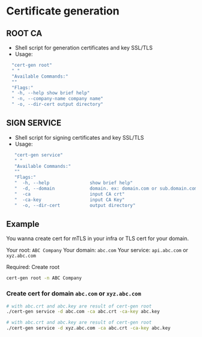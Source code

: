 # Certificate generation

## ROOT CA

- Shell script for generation certificates and key SSL/TLS
- Usage:

```bash
  "cert-gen root"
  " "
  "Available Commands:"
  ""
  "Flags:"
  " -h, --help show brief help"
  " -n, --company-name company name"
  " -o, --dir-cert output directory"
```

## SIGN SERVICE

- Shell script for signing certificates and key SSL/TLS
- Usage:

```bash
   "cert-gen service"
   " "
   "Available Commands:"
   ""
   "Flags:"
   "  -h, --help               show brief help"
   "  -d, --domain             domain. ex: domain.com or sub.domain.com"
   "  -ca                      input CA crt"
   "  -ca-key                  input CA Key"
   "  -o, --dir-cert           output directory"
```

## Example

You wanna create cert for mTLS in your infra or TLS cert for your domain.

Your root: `ABC Company`
Your domain: `abc.com`
Your service: `api.abc.com` or `xyz.abc.com`

Required: Create root

```bash
cert-gen root -n ABC Company
```

### Create cert for domain `abc.com` or `xyz.abc.com`

```bash
# with abc.crt and abc.key are result of cert-gen root
./cert-gen service -d abc.com -ca abc.crt -ca-key abc.key
```

```bash
# with abc.crt and abc.key are result of cert-gen root
./cert-gen service -d xyz.abc.com -ca abc.crt -ca-key abc.key
```
